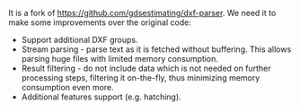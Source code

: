 It is a fork of https://github.com/gdsestimating/dxf-parser. We need it to make some improvements
over the original code:

- Support additional DXF groups.
- Stream parsing - parse text as it is fetched without buffering. This allows parsing huge files
  with limited memory consumption.
- Result filtering - do not include data which is not needed on further processing steps, filtering
  it on-the-fly, thus minimizing memory consumption even more.
- Additional features support (e.g. hatching).
